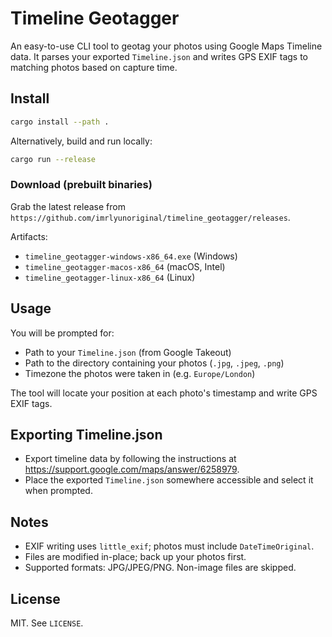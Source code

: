 # Timeline Geotagger

An easy-to-use CLI tool to geotag your photos using Google Maps Timeline data. It parses your exported `Timeline.json` and writes GPS EXIF tags to matching photos based on capture time.

## Install

```bash
cargo install --path .
```

Alternatively, build and run locally:

```bash
cargo run --release
```

### Download (prebuilt binaries)

Grab the latest release from `https://github.com/imrlyunoriginal/timeline_geotagger/releases`.

Artifacts:
- `timeline_geotagger-windows-x86_64.exe` (Windows)
- `timeline_geotagger-macos-x86_64` (macOS, Intel)
- `timeline_geotagger-linux-x86_64` (Linux)

## Usage

You will be prompted for:
- Path to your `Timeline.json` (from Google Takeout)
- Path to the directory containing your photos (`.jpg`, `.jpeg`, `.png`)
- Timezone the photos were taken in (e.g. `Europe/London`)

The tool will locate your position at each photo's timestamp and write GPS EXIF tags.

## Exporting Timeline.json

- Export timeline data by following the instructions at https://support.google.com/maps/answer/6258979.
- Place the exported `Timeline.json` somewhere accessible and select it when prompted.

## Notes

- EXIF writing uses `little_exif`; photos must include `DateTimeOriginal`.
- Files are modified in-place; back up your photos first.
- Supported formats: JPG/JPEG/PNG. Non-image files are skipped.

## License

MIT. See `LICENSE`.

